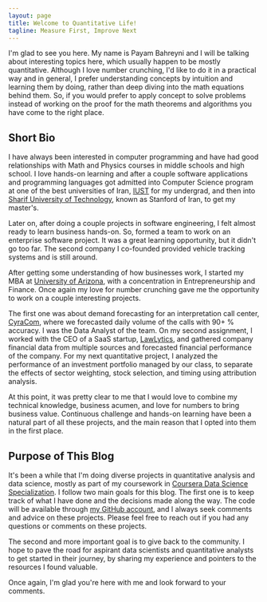 ```yaml
---
layout: page
title: Welcome to Quantitative Life!
tagline: Measure First, Improve Next
---
```

I'm glad to see you here. My name is Payam Bahreyni and I will be talking about interesting topics here, which usually happen to be mostly quantitative. Although I love number crunching, I'd like to do it in a practical way and in general, I prefer understanding concepts by intuition and learning them by doing, rather than deep diving into the math equations behind them. So, if you would prefer to apply concept to solve problems instead of working on the proof for the math theorems and algorithms you have come to the right place.

## Short Bio

I have always been interested in computer programming and have had good relationships with Math and Physics courses in middle schools and high school. I love hands-on learning and after a couple software applications and programming languages got admitted into Computer Science program at one of the best universities of Iran, [IUST](http://www.iust.ac.ir) for my undergrad, and then into [Sharif University of Technology](http://www.sharif.edu), known as Stanford of Iran, to get my master's.

Later on, after doing a couple projects in software engineering, I felt almost ready to learn business hands-on. So, formed a team to work on an enterprise software project. It was a great learning opportunity, but it didn't go too far. The second company I co-founded provided vehicle tracking systems and is still around.

After getting some understanding of how businesses work, I started my MBA at [University of Arizona](http://ellermba.arizona.edu), with a concentration in Entrepreneurship and Finance. Once again my love for number crunching gave me the opportunity to work on a couple interesting projects. 

The first one was about demand forecasting for an interpretation call center, [CyraCom](http://www.cyracom.com), where we forecasted daily volume of the calls with 90+ % accuracy. I was the Data Analyst of the team. On my second assignment, I worked with the CEO of a SaaS startup, [LawLytics](http://lawlytics.com), and gathered company financial data from multiple sources and forecasted financial performance of the company. For my next quantitative project, I analyzed the performance of an investment portfolio managed by our class, to separate the effects of sector weighting, stock selection, and timing using attribution analysis.

At this point, it was pretty clear to me that I would love to combine my technical knowledge, business acumen, and love for numbers to bring business value. Continuous challenge and hands-on learning have been a natural part of all these projects, and the main reason that I opted into them in the first place.

## Purpose of This Blog

It's been a while that I'm doing diverse projects in quantitative analysis and data science, mostly as part of my coursework in [Coursera Data Science Specialization](https://www.coursera.org/specializations/jhu-data-science). I follow two main goals for this blog. The first one is to keep track of what I have done and the decisions made along the way. The code will be available through [my GitHub account](https://github.com/pbahr), and I always seek comments and advice on these projects. Please feel free to reach out if you had any questions or comments on these projects.

The second and more important goal is to give back to the community. I hope to pave the road for aspirant data scientists and quantitative analysts to get started in their journey, by sharing my experience and pointers to the resources I found valuable.

Once again, I'm glad you're here with me and look forward to your comments.